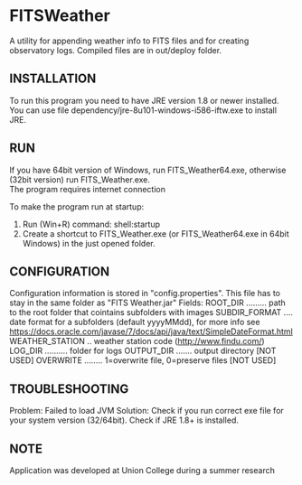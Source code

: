 # FITSWeather
A utility for appending weather info to FITS files and for creating observatory logs.
Compiled files are in out/deploy folder.


INSTALLATION
-----------------------------------------------------------------------------
To run this program you need to have JRE version 1.8 or newer installed.
You can use file dependency/jre-8u101-windows-i586-iftw.exe to install JRE.

RUN
-----------------------------------------------------------------------------
If you have 64bit version of Windows, run FITS_Weather64.exe,
otherwise (32bit version) run FITS_Weather.exe.  
The program requires internet connection

To make the program run at startup:
1. Run (Win+R) command: shell:startup
2. Create a shortcut to FITS_Weather.exe (or FITS_Weather64.exe in 64bit Windows)
   in the just opened folder. 

CONFIGURATION
-----------------------------------------------------------------------------
Configuration information is stored in "config.properties". This file
has to stay in the same folder as "FITS Weather.jar"
Fields:
ROOT_DIR ......... path to the root folder that cointains subfolders with images
SUBDIR_FORMAT .... date format for a subfolders (default yyyyMMdd), for more info
                   see https://docs.oracle.com/javase/7/docs/api/java/text/SimpleDateFormat.html
WEATHER_STATION .. weather station code (http://www.findu.com/)
LOG_DIR .......... folder for logs
OUTPUT_DIR ....... output directory [NOT USED]
OVERWRITE ........ 1=overwrite file, 0=preserve files [NOT USED]

TROUBLESHOOTING
-----------------------------------------------------------------------------
Problem:  Failed to load JVM
Solution: Check if you run correct exe file for your system version (32/64bit).
          Check if JRE 1.8+ is installed. 

NOTE
-----------------------------------------------------------------------------
Application was developed at Union College during a summer research                   